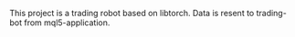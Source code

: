 This project is a trading robot based on libtorch.
Data is resent to trading-bot from mql5-application.
